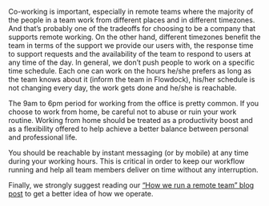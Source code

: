 Co-working is important, especially in remote teams where the majority of the people in a team work from different places and in different timezones. And that’s probably one of the tradeoffs for choosing to be a company that supports remote working. On the other hand, different timezones benefit the team in terms of the support we provide our users with, the response time to support requests and the availability of the team to respond to users at any time of the day. In general, we don’t push people to work on a specific time schedule. Each one can work on the hours he/she prefers as long as the team knows about it (inform the team in Flowdock), his/her schedule is not changing every day, the work gets done and he/she is reachable.

The 9am to 6pm period for working from the office is pretty common. If you choose to work from home, be careful not to abuse or ruin your work routine. Working from home should be treated as a productivity boost and as a flexibility offered to help achieve a better balance between personal and professional life.

You should be reachable by instant messaging (or by mobile) at any time during your working hours. This is critical in order to keep our workflow running and help all team members deliver on time without any interruption.

Finally, we strongly suggest reading our [“How we run a remote team” blog post](https://resin.io/blog/how-we-run-a-remote-team/) to get a better idea of how we operate.